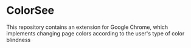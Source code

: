 # ColorSee
This repository contains an extension for Google Chrome, which implements changing page colors according to the user's type of color blindness

